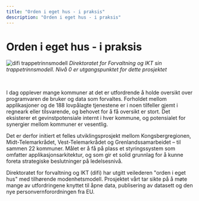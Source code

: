 ```yaml
---
title: "Orden i eget hus - i praksis"
description: "Orden i eget hus - i praksis"
---
```


# Orden i eget hus - i praksis

![difi trappetrinnsmodell](/images/trappemodell_inforforvaltning.png) *Direktoratet for Forvaltning og IKT sin trappetrinnsmodell. Nivå 0 er utgangspunktet for dette prosjektet*

<br>

I dag opplever mange kommuner at det er utfordrende å holde oversikt over programvaren de bruker og data som forvaltes. 
Forholdet mellom applikasjoner og de 188 lovpålagte tjenestene er i noen tilfeller gjemt i regneark eller tilsvarende, og behovet for å få oversikt er stort. 
Det eksisterer et gevinstpotensiale internt i hver kommune, og potensialet for synergier mellom kommuner er vesentlig.

Det er derfor initiert et felles utviklingsprosjekt mellom Kongsbergregionen, Midt-Telemarkrådet, Vest-Telemarkrådet og Grenlandssamarbeidet – til sammen 22 kommuner.
Målet er å få på plass et styringssystem som omfatter applikasjonsarkitektur, og som gir et solid grunnlag for å kunne foreta strategiske beslutninger på ledelsesnivå.

Direktoratet for forvaltning og IKT (difi) har utgitt veilederen "orden i eget hus" med tilhørende modenhetsmodell.
Prosjektet vårt tar sikte på å møte mange av utfordringene knyttet til åpne data, publisering av datasett og den nye personvernforordningen fra EU.




